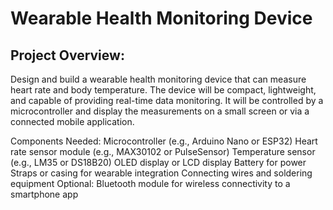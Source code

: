 # Wearable Health Monitoring Device

## Project Overview:
Design and build a wearable health monitoring device that can measure heart rate and body temperature. 
The device will be compact, lightweight, and capable of providing real-time data monitoring. It will be controlled by a microcontroller and display the measurements on a small screen or via a connected mobile application.

Components Needed:
Microcontroller (e.g., Arduino Nano or ESP32)
Heart rate sensor module (e.g., MAX30102 or PulseSensor)
Temperature sensor (e.g., LM35 or DS18B20)
OLED display or LCD display
Battery for power
Straps or casing for wearable integration
Connecting wires and soldering equipment
Optional: Bluetooth module for wireless connectivity to a smartphone app
